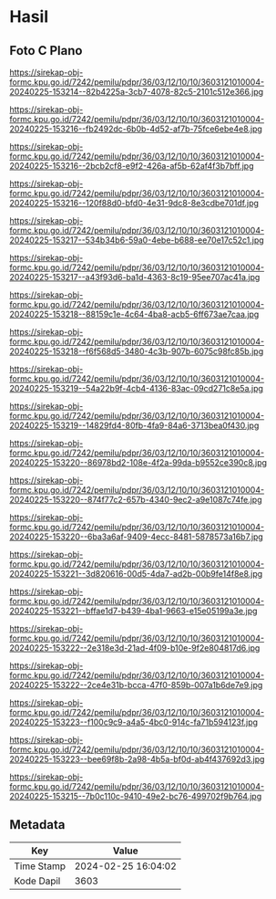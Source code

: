 # Hasil

## Foto C Plano

https://sirekap-obj-formc.kpu.go.id/7242/pemilu/pdpr/36/03/12/10/10/3603121010004-20240225-153214--82b4225a-3cb7-4078-82c5-2101c512e366.jpg

https://sirekap-obj-formc.kpu.go.id/7242/pemilu/pdpr/36/03/12/10/10/3603121010004-20240225-153216--fb2492dc-6b0b-4d52-af7b-75fce6ebe4e8.jpg

https://sirekap-obj-formc.kpu.go.id/7242/pemilu/pdpr/36/03/12/10/10/3603121010004-20240225-153216--2bcb2cf8-e9f2-426a-af5b-62af4f3b7bff.jpg

https://sirekap-obj-formc.kpu.go.id/7242/pemilu/pdpr/36/03/12/10/10/3603121010004-20240225-153216--120f88d0-bfd0-4e31-9dc8-8e3cdbe701df.jpg

https://sirekap-obj-formc.kpu.go.id/7242/pemilu/pdpr/36/03/12/10/10/3603121010004-20240225-153217--534b34b6-59a0-4ebe-b688-ee70e17c52c1.jpg

https://sirekap-obj-formc.kpu.go.id/7242/pemilu/pdpr/36/03/12/10/10/3603121010004-20240225-153217--a43f93d6-ba1d-4363-8c19-95ee707ac41a.jpg

https://sirekap-obj-formc.kpu.go.id/7242/pemilu/pdpr/36/03/12/10/10/3603121010004-20240225-153218--88159c1e-4c64-4ba8-acb5-6ff673ae7caa.jpg

https://sirekap-obj-formc.kpu.go.id/7242/pemilu/pdpr/36/03/12/10/10/3603121010004-20240225-153218--f6f568d5-3480-4c3b-907b-6075c98fc85b.jpg

https://sirekap-obj-formc.kpu.go.id/7242/pemilu/pdpr/36/03/12/10/10/3603121010004-20240225-153219--54a22b9f-4cb4-4136-83ac-09cd271c8e5a.jpg

https://sirekap-obj-formc.kpu.go.id/7242/pemilu/pdpr/36/03/12/10/10/3603121010004-20240225-153219--14829fd4-80fb-4fa9-84a6-3713bea0f430.jpg

https://sirekap-obj-formc.kpu.go.id/7242/pemilu/pdpr/36/03/12/10/10/3603121010004-20240225-153220--86978bd2-108e-4f2a-99da-b9552ce390c8.jpg

https://sirekap-obj-formc.kpu.go.id/7242/pemilu/pdpr/36/03/12/10/10/3603121010004-20240225-153220--874f77c2-657b-4340-9ec2-a9e1087c74fe.jpg

https://sirekap-obj-formc.kpu.go.id/7242/pemilu/pdpr/36/03/12/10/10/3603121010004-20240225-153220--6ba3a6af-9409-4ecc-8481-5878573a16b7.jpg

https://sirekap-obj-formc.kpu.go.id/7242/pemilu/pdpr/36/03/12/10/10/3603121010004-20240225-153221--3d820616-00d5-4da7-ad2b-00b9fe14f8e8.jpg

https://sirekap-obj-formc.kpu.go.id/7242/pemilu/pdpr/36/03/12/10/10/3603121010004-20240225-153221--bffae1d7-b439-4ba1-9663-e15e05199a3e.jpg

https://sirekap-obj-formc.kpu.go.id/7242/pemilu/pdpr/36/03/12/10/10/3603121010004-20240225-153222--2e318e3d-21ad-4f09-b10e-9f2e804817d6.jpg

https://sirekap-obj-formc.kpu.go.id/7242/pemilu/pdpr/36/03/12/10/10/3603121010004-20240225-153222--2ce4e31b-bcca-47f0-859b-007a1b6de7e9.jpg

https://sirekap-obj-formc.kpu.go.id/7242/pemilu/pdpr/36/03/12/10/10/3603121010004-20240225-153223--f100c9c9-a4a5-4bc0-914c-fa71b594123f.jpg

https://sirekap-obj-formc.kpu.go.id/7242/pemilu/pdpr/36/03/12/10/10/3603121010004-20240225-153223--bee69f8b-2a98-4b5a-bf0d-ab4f437692d3.jpg

https://sirekap-obj-formc.kpu.go.id/7242/pemilu/pdpr/36/03/12/10/10/3603121010004-20240225-153215--7b0c110c-9410-49e2-bc76-499702f9b764.jpg


## Metadata

| Key        | Value               |
| ---------- | ------------------- |
| Time Stamp | 2024-02-25 16:04:02 |
| Kode Dapil | 3603                |




